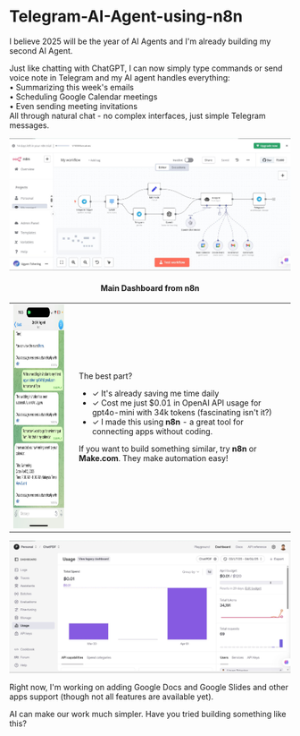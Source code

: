 # Telegram-AI-Agent-using-n8n

I believe 2025 will be the year of AI Agents and I'm already building my second AI Agent. 

Just like chatting with ChatGPT, I can now simply type commands or send voice note in Telegram and my AI agent handles everything:  
• Summarizing this week's emails  
• Scheduling Google Calendar meetings  
• Even sending meeting invitations  
All through natural chat - no complex interfaces, just simple Telegram messages.   

<div align="center">
  
<img src="dashboard.jpeg">
<h4>Main Dashboard from n8n</h4>
</div>

<table>
  <tr>
    <td>
      <img src="telegram.jpeg" height="400">
    </td>
    <td style="padding-left: 20px;">
      <p>The best part?</p>
      <ul>
        <li>✓ It's already saving me time daily</li>
        <li>✓ Cost me just $0.01 in OpenAI API usage for gpt4o-mini with 34k tokens (fascinating isn't it?)</li>
        <li>✓ I made this using <strong>n8n</strong> - a great tool for connecting apps without coding.</li>
      </ul>
      <p>If you want to build something similar, try <strong>n8n</strong> or <strong>Make.com</strong>. They make automation easy!</p>
    </td>
  </tr>
</table>


<div align="center">
<img src="openai_billing.jpeg">
</div>

Right now, I'm working on adding Google Docs and Google Slides and other apps support (though not all features are available yet).

AI can make our work much simpler. Have you tried building something like this?
